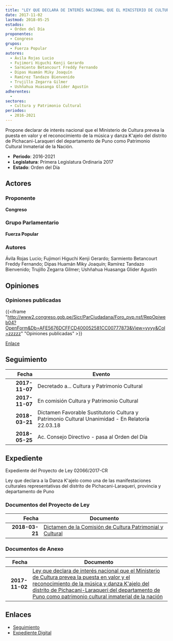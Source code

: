 ```yaml
---
title: "LEY QUE DECLARA DE INTERÉS NACIONAL QUE EL MINISTERIO DE CULTURA PREVEA LA PUESTA EN VALOR Y EL RECONOCIMIENTO DE LA MÚSICA Y DANZA K'AJELO DEL DISTRITO DE PICHACANI-LARAQUERI DEL DEPARTAMENTO DE PUNO COMO PATRIMONIO CULTURAL INMATERIAL DE LA NACIÓN"
date: 2017-11-02
lastmod: 2018-05-25
estados: 
  - Orden del Día
proponentes: 
  - Congreso
grupos: 
  - Fuerza Popular
autores: 
  - Ávila Rojas Lucio
  - Fujimori Higuchi Kenji Gerardo
  - Sarmiento Betancourt Freddy Fernando
  - Dipas Huamán Miky Joaquín
  - Ramírez Tandazo Bienvenido
  - Trujillo Zegarra Gilmer
  - Ushñahua Huasanga Glider Agustín
adherentes: 
  - 
sectores: 
  - Cultura y Patrimonio Cultural
periodos: 
  - 2016-2021
---
```


Propone declarar de interés nacional que el Ministerio de Cultura prevea la puesta en valor y el reconocimiento de la música y danza K'ajelo del distrito de Pichacani-Laraqueri del departamento de Puno como Patrimonio Cultural Inmaterial de la Nación.

- **Periodo**: 2016-2021
- **Legislatura**: Primera Legislatura Ordinaria 2017
- **Estado**: Orden del Día

## Actores

### Proponente

**Congreso**

### Grupo Parlamentario

**Fuerza Popular**

### Autores

Ávila Rojas Lucio; Fujimori Higuchi Kenji Gerardo; Sarmiento Betancourt Freddy Fernando; Dipas Huamán Miky Joaquín; Ramírez Tandazo Bienvenido; Trujillo Zegarra Gilmer; Ushñahua Huasanga Glider Agustín


## Opiniones

### Opiniones publicadas

{{<iframe "http://www2.congreso.gob.pe/Sicr/ParCiudadana/Foro_pvp.nsf/RepOpiweb04?OpenForm&Db=AFE5676DCFFCD400052581CC00777873&View=yyyy&Col=zzzzz" "Opiniones publicadas" >}}

[Enlace](http://www2.congreso.gob.pe/Sicr/ParCiudadana/Foro_pvp.nsf/RepOpiweb04?OpenForm&Db=AFE5676DCFFCD400052581CC00777873&View=yyyy&Col=zzzzz)

## Seguimiento

| Fecha | Evento |
|------:|--------|
| **2017-11-07** | Decretado a... Cultura y Patrimonio Cultural|
| **2017-11-07** | En comisión Cultura y Patrimonio Cultural|
| **2018-03-21** | Dictamen Favorable Sustitutorio Cultura y Patrimonio Cultural Unanimidad - En Relatoría 22.03.18|
| **2018-05-25** | Ac. Consejo Directivo - pasa al Orden del Día|


## Expediente

Expediente del Proyecto de Ley 02066/2017-CR

Ley que declara a la Danza K'ajelo como una de las manifestaciones culturales representativas del distrito de Pichacani-Laraqueri, provincia y departamento de Puno


### Documentos del Proyecto de Ley

| Fecha | Documento |
|------:|--------|
| **2018-03-21** | [Dictamen de la Comisión de Cultura Patrimonial y Cultural](http://www.leyes.congreso.gob.pe/Documentos/2016_2021/Dictamenes/Proyectos_de_Ley/02066DC05MAY20180321.pdf) |

### Documentos de Anexo

| Fecha | Documento |
|------:|--------|
| **2017-11-02** | [Ley que declara de interés nacional que el Ministerio de Cultura prevea la puesta en valor y el reconocimiento de la música y danza K'ajelo del distrito de Pichacani-Laraqueri del departamento de Puno como patrimonio cultural inmaterial de la nación](http://www.leyes.congreso.gob.pe/Documentos/2016_2021/Proyectos_de_Ley_y_de_Resoluciones_Legislativas/PL0206620171102.pdf) |

## Enlaces 

- [Seguimiento](http://www2.congreso.gob.pehttp://www2.congreso.gob.pe/Sicr/TraDocEstProc/CLProLey2016.nsf/f7fff46988ca05b1052578e100829cc7/84dc985b0c813c43052581cc00731f7d?OpenDocument)
- [Expediente Digital](http://www2.congreso.gob.pehttp://www2.congreso.gob.pe/Sicr/TraDocEstProc/CLProLey2016.nsf/f7fff46988ca05b1052578e100829cc7/84dc985b0c813c43052581cc00731f7d?OpenDocument&Click=05257FB7005EB655.eb71d0cf91d8294e05256cdf006b5706/$Body/0.1C6C)
